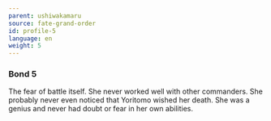 ```yaml
---
parent: ushiwakamaru
source: fate-grand-order
id: profile-5
language: en
weight: 5
---
```


### Bond 5

The fear of battle itself. She never worked well with other commanders. She probably never even noticed that Yoritomo wished her death. She was a genius and never had doubt or fear in her own abilities.
